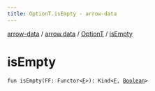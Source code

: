 ```yaml
---
title: OptionT.isEmpty - arrow-data
---
```


[arrow-data](../../index.html) / [arrow.data](../index.html) / [OptionT](index.html) / [isEmpty](./is-empty.html)

# isEmpty

`fun isEmpty(FF: Functor<`[`F`](index.html#F)`>): Kind<`[`F`](index.html#F)`, `[`Boolean`](https://kotlinlang.org/api/latest/jvm/stdlib/kotlin/-boolean/index.html)`>`